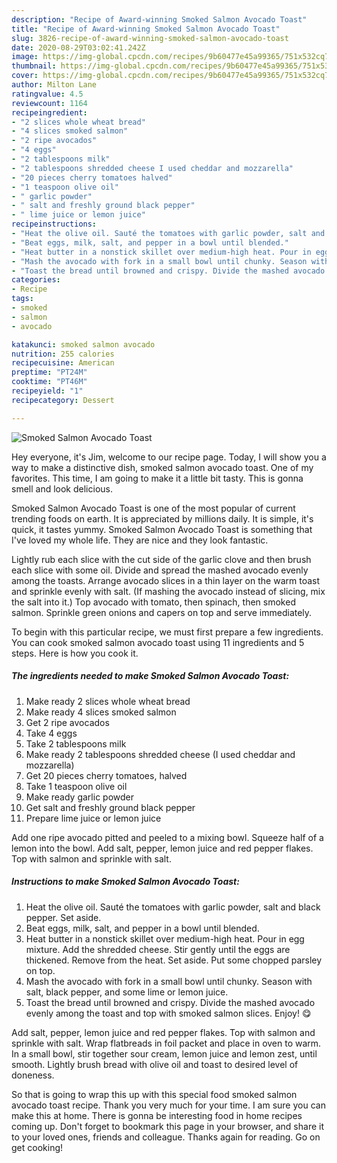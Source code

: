 ```yaml
---
description: "Recipe of Award-winning Smoked Salmon Avocado Toast"
title: "Recipe of Award-winning Smoked Salmon Avocado Toast"
slug: 3826-recipe-of-award-winning-smoked-salmon-avocado-toast
date: 2020-08-29T03:02:41.242Z
image: https://img-global.cpcdn.com/recipes/9b60477e45a99365/751x532cq70/smoked-salmon-avocado-toast-recipe-main-photo.jpg
thumbnail: https://img-global.cpcdn.com/recipes/9b60477e45a99365/751x532cq70/smoked-salmon-avocado-toast-recipe-main-photo.jpg
cover: https://img-global.cpcdn.com/recipes/9b60477e45a99365/751x532cq70/smoked-salmon-avocado-toast-recipe-main-photo.jpg
author: Milton Lane
ratingvalue: 4.5
reviewcount: 1164
recipeingredient:
- "2 slices whole wheat bread"
- "4 slices smoked salmon"
- "2 ripe avocados"
- "4 eggs"
- "2 tablespoons milk"
- "2 tablespoons shredded cheese I used cheddar and mozzarella"
- "20 pieces cherry tomatoes halved"
- "1 teaspoon olive oil"
- " garlic powder"
- " salt and freshly ground black pepper"
- " lime juice or lemon juice"
recipeinstructions:
- "Heat the olive oil. Sauté the tomatoes with garlic powder, salt and black pepper. Set aside."
- "Beat eggs, milk, salt, and pepper in a bowl until blended."
- "Heat butter in a nonstick skillet over medium-high heat. Pour in egg mixture. Add the shredded cheese. Stir gently until the eggs are thickened. Remove from the heat. Set aside. Put some chopped parsley on top."
- "Mash the avocado with fork in a small bowl until chunky. Season with salt, black pepper, and some lime or lemon juice."
- "Toast the bread until browned and crispy. Divide the mashed avocado evenly among the toast and top with smoked salmon slices. Enjoy! 😋"
categories:
- Recipe
tags:
- smoked
- salmon
- avocado

katakunci: smoked salmon avocado 
nutrition: 255 calories
recipecuisine: American
preptime: "PT24M"
cooktime: "PT46M"
recipeyield: "1"
recipecategory: Dessert

---
```



![Smoked Salmon Avocado Toast](https://img-global.cpcdn.com/recipes/9b60477e45a99365/751x532cq70/smoked-salmon-avocado-toast-recipe-main-photo.jpg)

Hey everyone, it's Jim, welcome to our recipe page. Today, I will show you a way to make a distinctive dish, smoked salmon avocado toast. One of my favorites. This time, I am going to make it a little bit tasty. This is gonna smell and look delicious.

Smoked Salmon Avocado Toast is one of the most popular of current trending foods on earth. It is appreciated by millions daily. It is simple, it's quick, it tastes yummy. Smoked Salmon Avocado Toast is something that I've loved my whole life. They are nice and they look fantastic.

Lightly rub each slice with the cut side of the garlic clove and then brush each slice with some oil. Divide and spread the mashed avocado evenly among the toasts. Arrange avocado slices in a thin layer on the warm toast and sprinkle evenly with salt. (If mashing the avocado instead of slicing, mix the salt into it.) Top avocado with tomato, then spinach, then smoked salmon. Sprinkle green onions and capers on top and serve immediately.


To begin with this particular recipe, we must first prepare a few ingredients. You can cook smoked salmon avocado toast using 11 ingredients and 5 steps. Here is how you cook it.

<!--inarticleads1-->

##### The ingredients needed to make Smoked Salmon Avocado Toast:

1. Make ready 2 slices whole wheat bread
1. Make ready 4 slices smoked salmon
1. Get 2 ripe avocados
1. Take 4 eggs
1. Take 2 tablespoons milk
1. Make ready 2 tablespoons shredded cheese (I used cheddar and mozzarella)
1. Get 20 pieces cherry tomatoes, halved
1. Take 1 teaspoon olive oil
1. Make ready  garlic powder
1. Get  salt and freshly ground black pepper
1. Prepare  lime juice or lemon juice


Add one ripe avocado pitted and peeled to a mixing bowl. Squeeze half of a lemon into the bowl. Add salt, pepper, lemon juice and red pepper flakes. Top with salmon and sprinkle with salt. 

<!--inarticleads2-->

##### Instructions to make Smoked Salmon Avocado Toast:

1. Heat the olive oil. Sauté the tomatoes with garlic powder, salt and black pepper. Set aside.
1. Beat eggs, milk, salt, and pepper in a bowl until blended.
1. Heat butter in a nonstick skillet over medium-high heat. Pour in egg mixture. Add the shredded cheese. Stir gently until the eggs are thickened. Remove from the heat. Set aside. Put some chopped parsley on top.
1. Mash the avocado with fork in a small bowl until chunky. Season with salt, black pepper, and some lime or lemon juice.
1. Toast the bread until browned and crispy. Divide the mashed avocado evenly among the toast and top with smoked salmon slices. Enjoy! 😋


Add salt, pepper, lemon juice and red pepper flakes. Top with salmon and sprinkle with salt. Wrap flatbreads in foil packet and place in oven to warm. In a small bowl, stir together sour cream, lemon juice and lemon zest, until smooth. Lightly brush bread with olive oil and toast to desired level of doneness. 

So that is going to wrap this up with this special food smoked salmon avocado toast recipe. Thank you very much for your time. I am sure you can make this at home. There is gonna be interesting food in home recipes coming up. Don't forget to bookmark this page in your browser, and share it to your loved ones, friends and colleague. Thanks again for reading. Go on get cooking!

